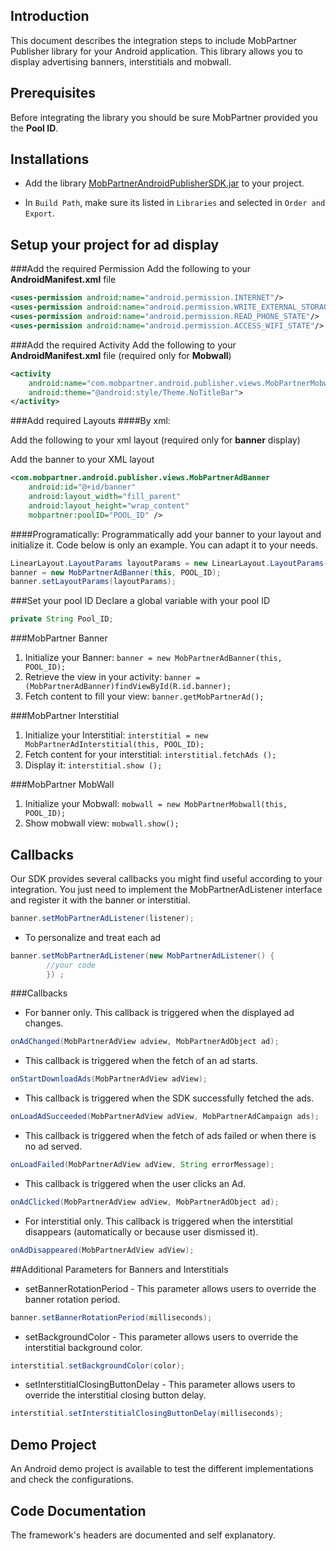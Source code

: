 ## Introduction
This document describes the integration steps to include MobPartner Publisher library for your Android application.
This library allows you to display advertising banners, interstitials and mobwall.

## Prerequisites
Before integrating the library you should be sure MobPartner provided you the **Pool ID**.

## Installations

- Add the library [MobPartnerAndroidPublisherSDK.jar](https://github.com/MobPartner/AndroidPublisherSDK/raw/master/MobPartnerAndroidPublisherSDK2_1.jar) to your project.

- In `Build Path`, make sure its listed in `Libraries` and selected in `Order and Export`.


## Setup your project for ad display


###Add the required Permission
Add the following to your **AndroidManifest.xml** file

```xml
<uses-permission android:name="android.permission.INTERNET"/>
<uses-permission android:name="android.permission.WRITE_EXTERNAL_STORAGE"/>
<uses-permission android:name="android.permission.READ_PHONE_STATE"/>
<uses-permission android:name="android.permission.ACCESS_WIFI_STATE"/>
```

###Add the required Activity
Add the following to your **AndroidManifest.xml** file (required only for **Mobwall**)
```xml
<activity
	android:name="com.mobpartner.android.publisher.views.MobPartnerMobwallActivity"
	android:theme="@android:style/Theme.NoTitleBar">
</activity>
```

###Add required Layouts
####By xml:

Add the following to your xml layout (required only for **banner** display)

Add the banner to your XML layout 

```xml
<com.mobpartner.android.publisher.views.MobPartnerAdBanner
    android:id="@+id/banner"
    android:layout_width="fill_parent"
    android:layout_height="wrap_content"
    mobpartner:poolID="POOL_ID" />
```

####Programatically:
Programmatically add your banner to your layout and initialize it. Code below is only an example. You can adapt it to your needs.

```java
LinearLayout.LayoutParams layoutParams = new LinearLayout.LayoutParams(FrameLayout.LayoutParams.FILL_PARENT, FrameLayout.LayoutParams.WRAP_CONTENT);
banner = new MobPartnerAdBanner(this, POOL_ID);
banner.setLayoutParams(layoutParams); 
```

###Set your pool ID
Declare a global variable with your pool ID

```java
private String Pool_ID;
```

###MobPartner Banner

1. Initialize your Banner: `banner = new MobPartnerAdBanner(this, POOL_ID);`
2. Retrieve the view in your activity: `banner = (MobPartnerAdBanner)findViewById(R.id.banner); `
3. Fetch content to fill your view: `banner.getMobPartnerAd();`


###MobPartner Interstitial

1. Initialize your Interstitial: `interstitial = new MobPartnerAdInterstitial(this, POOL_ID);`
2. Fetch content for your interstitial: `interstitial.fetchAds ();`
3. Display it: `interstitial.show ();`


###MobPartner MobWall
1. Initialize your Mobwall: `mobwall = new MobPartnerMobwall(this, POOL_ID);`
2. Show mobwall view: `mobwall.show();`


## Callbacks

Our SDK provides several callbacks you might find useful according to your integration.
You just need to implement the MobPartnerAdListener interface and register it with the banner or interstitial. 

```java
banner.setMobPartnerAdListener(listener);
```


- To personalize and treat each ad 

```java
banner.setMobPartnerAdListener(new MobPartnerAdListener() {
		//your code
		}) ;
```


###Callbacks

- For banner only. This callback is triggered when the displayed ad changes.
```java
onAdChanged(MobPartnerAdView adview, MobPartnerAdObject ad);
```

 
- This callback is triggered when the fetch of an ad starts.  
```java
onStartDownloadAds(MobPartnerAdView adView);
```

- This callback is triggered when the SDK successfully fetched the ads.
```java
onLoadAdSucceeded(MobPartnerAdView adView, MobPartnerAdCampaign ads); 
``` 

- This callback is triggered when the fetch of ads failed or when there is no ad served.
```java
onLoadFailed(MobPartnerAdView adView, String errorMessage); 
```
 
- This callback is triggered when the user clicks an Ad.
```java
onAdClicked(MobPartnerAdView adView, MobPartnerAdObject ad);
```

- For interstitial only. This callback is triggered when the interstitial disappears (automatically or because user dismissed it).
```java
onAdDisappeared(MobPartnerAdView adView); 
```




##Additional Parameters for Banners and Interstitials
- setBannerRotationPeriod - This parameter allows users to override the banner rotation period.
```java
banner.setBannerRotationPeriod(milliseconds);
```

- setBackgroundColor - This parameter allows users to override the interstitial background color.
```java
interstitial.setBackgroundColor(color);
```

- setInterstitialClosingButtonDelay - This parameter allows users to override the interstitial closing button delay.
```java
interstitial.setInterstitialClosingButtonDelay(milliseconds);
```


## Demo Project
An Android demo project is available to test the different implementations and check the configurations. 

## Code Documentation
The framework's headers are documented and self explanatory.

